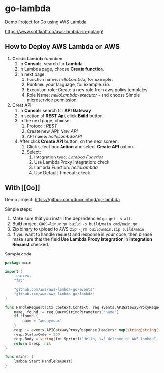 # go-lambda

Demo Project for Go using AWS Lambda

https://www.softkraft.co/aws-lambda-in-golang/

## How to Deploy AWS Lambda on AWS

1. Create Lambda function:
   1. In **Console**, search for **Lambda**.
   2. In Lambda page, choose **Create function**.
   3. In next page:
      1. Function name: *helloLambda*, for example.
      2. Runtime: your language, for example: *Go*.
      3. Execution role: Create a new role from aws policy templates
      4. Role Name: *helloLambda-executor* - and choose Simple microservice permission
2. Creat API:
   1. In **Console** search for **API Gateway**
   2. In section of **REST Api**, click **Build** button.
   3. In the next page, choose:
      1. Protocol: *REST*
      2. Create new API: *New API*
      3. API name: *helloLambdaAPI*
   4. After click **Create API** button, on the next screen:
      1. Click select box **Action** and select **Create API** option.
      2. Select:
         1. Integration type: *Lambda Function*
         2. Use Lambda Proxy integration: check
         3. Lambda Function: *helloLambda*
         4. Use Default Timeout: check

## With [[Go]]

Demo project: https://github.com/ducminhgd/go-lambda

Simple steps:
1. Make sure that you install the dependencies `go get -v all`.
2. Build project `GOOS=linux go build -o build/main cmd/main.go`.
3. Zip binary to upload to AWS `zip -jrm build/main.zip build/main`
4. If you want to handle request and response in your code, then please make sure that the field **Use Lambda Proxy integration** in **Integration Request** checked.

Sample code

```go
package main

import (
	"context"
	"fmt"

	"github.com/aws/aws-lambda-go/events"
	"github.com/aws/aws-lambda-go/lambda"
)

func HandleRequest(ctx context.Context, req events.APIGatewayProxyRequest) (*events.APIGatewayProxyResponse, error) {
	name, found := req.QueryStringParameters["name"]
	if !found {
		name = "Anonymous"
	}
	resp := events.APIGatewayProxyResponse{Headers: map[string]string{"Content-Type": "text/plain"}}
	resp.StatusCode = 200
	resp.Body = string(fmt.Sprintf("Hello, %s! Welcome to AWS Lambda", name))
	return &resp, nil
}

func main() {
	lambda.Start(HandleRequest)
}

```